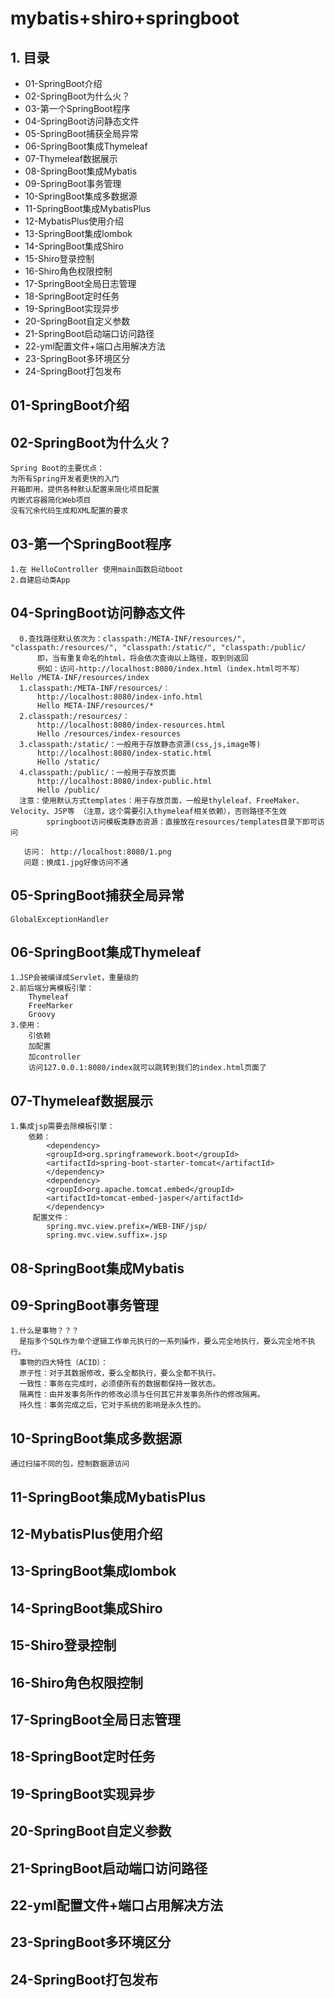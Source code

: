 # mybatis+shiro+springboot

## 1. 目录
    
* 01-SpringBoot介绍
* 02-SpringBoot为什么火？
* 03-第一个SpringBoot程序
* 04-SpringBoot访问静态文件
* 05-SpringBoot捕获全局异常
* 06-SpringBoot集成Thymeleaf
* 07-Thymeleaf数据展示
* 08-SpringBoot集成Mybatis
* 09-SpringBoot事务管理
* 10-SpringBoot集成多数据源
* 11-SpringBoot集成MybatisPlus
* 12-MybatisPlus使用介绍
* 13-SpringBoot集成lombok
* 14-SpringBoot集成Shiro
* 15-Shiro登录控制
* 16-Shiro角色权限控制
* 17-SpringBoot全局日志管理
* 18-SpringBoot定时任务
* 19-SpringBoot实现异步
* 20-SpringBoot自定义参数
* 21-SpringBoot启动端口访问路径
* 22-yml配置文件+端口占用解决方法
* 23-SpringBoot多环境区分
* 24-SpringBoot打包发布

## 01-SpringBoot介绍
## 02-SpringBoot为什么火？

    Spring Boot的主要优点：
    为所有Spring开发者更快的入门
    开箱即用，提供各种默认配置来简化项目配置
    内嵌式容器简化Web项目
    没有冗余代码生成和XML配置的要求

## 03-第一个SpringBoot程序

    1.在 HelloController 使用main函数启动boot
    2.自建启动类App
    
## 04-SpringBoot访问静态文件
    
      0.查找路径默认依次为：classpath:/META-INF/resources/", "classpath:/resources/", "classpath:/static/", "classpath:/public/
          即，当有重复命名的html，将会依次查询以上路径，取到则返回
          例如：访问-http://localhost:8080/index.html（index.html可不写）  Hello /META-INF/resources/index
      1.classpath:/META-INF/resources/：
          http://localhost:8080/index-info.html
          Hello META-INF/resources/*
      2.classpath:/resources/：
          http://localhost:8080/index-resources.html
          Hello /resources/index-resources
      3.classpath:/static/：一般用于存放静态资源(css,js,image等)
          http://localhost:8080/index-static.html
          Hello /static/
      4.classpath:/public/：一般用于存放页面
          http://localhost:8080/index-public.html
          Hello /public/
      注意：使用默认方式templates：用于存放页面，一般是thyleleaf、FreeMaker、Velocity、JSP等 （注意，这个需要引入thymeleaf相关依赖），否则路径不生效
            springboot访问模板类静态资源：直接放在resources/templates目录下即可访问

       访问： http://localhost:8080/1.png
       问题：换成1.jpg好像访问不通
    
## 05-SpringBoot捕获全局异常
    
    GlobalExceptionHandler
    
## 06-SpringBoot集成Thymeleaf

    1.JSP会被编译成Servlet，重量级的
    2.前后端分离模板引擎：
        Thymeleaf
        FreeMarker
        Groovy
    3.使用：
        引依赖
        加配置
        加controller
        访问127.0.0.1:8080/index就可以跳转到我们的index.html页面了
    
## 07-Thymeleaf数据展示
    
    1.集成jsp需要去除模板引擎：
        依赖：
            <dependency>
            <groupId>org.springframework.boot</groupId>
            <artifactId>spring-boot-starter-tomcat</artifactId>
            </dependency>
            <dependency>
            <groupId>org.apache.tomcat.embed</groupId>
            <artifactId>tomcat-embed-jasper</artifactId>
            </dependency>
         配置文件：
            spring.mvc.view.prefix=/WEB-INF/jsp/
            spring.mvc.view.suffix=.jsp
    
## 08-SpringBoot集成Mybatis
## 09-SpringBoot事务管理
    
    1.什么是事物？？？
      是指多个SQL作为单个逻辑工作单元执行的一系列操作，要么完全地执行，要么完全地不执行。
      事物的四大特性（ACID）：
      原子性：对于其数据修改，要么全都执行，要么全都不执行。
      一致性：事务在完成时，必须使所有的数据都保持一致状态。
      隔离性：由并发事务所作的修改必须与任何其它并发事务所作的修改隔离。
      持久性：事务完成之后，它对于系统的影响是永久性的。
    
## 10-SpringBoot集成多数据源
    
    通过扫描不同的包，控制数据源访问

## 11-SpringBoot集成MybatisPlus
## 12-MybatisPlus使用介绍
## 13-SpringBoot集成lombok
## 14-SpringBoot集成Shiro
## 15-Shiro登录控制
## 16-Shiro角色权限控制
## 17-SpringBoot全局日志管理
## 18-SpringBoot定时任务
## 19-SpringBoot实现异步
## 20-SpringBoot自定义参数
## 21-SpringBoot启动端口访问路径
## 22-yml配置文件+端口占用解决方法
## 23-SpringBoot多环境区分
## 24-SpringBoot打包发布

